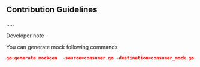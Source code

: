 ## Contribution Guidelines

.....

Developer note

You can generate mock following commands
```json
go:generate mockgen  -source=consumer.go -destination=consumer_mock.go -package=kafka
```
